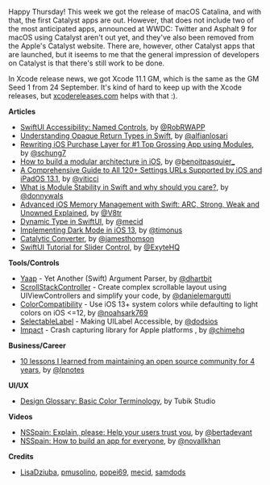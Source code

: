 Happy Thursday! This week we got the release of macOS Catalina, and with that, the first Catalyst apps are out. However, that does not include two of the most anticipated apps, announced at WWDC: Twitter and Asphalt 9 for macOS using Catalyst aren't out yet, and they've also been removed from the Apple's Catalyst website. There are, however, other Catalyst apps that are launched, but it iseems to me that the general impression of developers on Catalyst is that there's still work to be done. 

In Xcode release news, we got Xcode 11.1 GM, which is the same as the GM Seed 1 from 24 September. It's kind of hard to keep up with the Xcode releases, but [xcodereleases.com](https://xcodereleases.com/) helps with that :).

**Articles**

* [SwiftUI Accessibility: Named Controls](https://medium.com/flawless-app-stories/swiftui-accessibility-named-controls-298766c454bc), by [@RobRWAPP](https://twitter.com/RobRWAPP)
* [Understanding Opaque Return Types in Swift](https://medium.com/@alfianlosari/understanding-opaque-return-types-in-swift-9c36fb5dfa86), by [@alfianlosari](https://twitter.com/alfianlosari)
* [Rewriting iOS Purchase Layer for #1 Top Grossing App using Modules](https://medium.com/tinder-engineering/rewriting-ios-purchase-layer-for-1-top-grossing-app-using-modules-72b4b86e3917), by [@schung7](https://twitter.com/schung7)
* [How to build a modular architecture in iOS](https://benoitpasquier.com/how-build-modular-architecture-ios/), by @[benoitpasquier_](https://twitter.com/benoitpasquier_)
* [A Comprehensive Guide to All 120+ Settings URLs Supported by iOS and iPadOS 13.1](https://www.macstories.net/ios/a-comprehensive-guide-to-all-120-settings-urls-supported-by-ios-and-ipados-13-1/), by [@viticci](https://twitter.com/viticci)
* [What is Module Stability in Swift and why should you care?](https://www.donnywals.com/what-is-module-stability-in-swift-and-why-should-you-care/), by [@donnywals](https://twitter.com/donnywals)
* [Advanced iOS Memory Management with Swift: ARC, Strong, Weak and Unowned Explained](https://www.vadimbulavin.com/swift-memory-management-arc-strong-weak-and-unowned/), by [@V8tr](https://twitter.com/V8tr)
* [Dynamic Type in SwiftUI](https://mecid.github.io/2019/10/09/dynamic-type-in-swiftui/), by [@mecid](https://twitter.com/mecid)
* [Implementing Dark Mode in iOS 13](https://instagram-engineering.com/instagram-darkmode-58802b43c0f2), by [@timonus](https://twitter.com/timonus)
* [Catalytic Converter](https://tla.systems/blog/2019/10/08/catalytic-converter/), by [@jamesthomson](https://twitter.com/jamesthomson)
* [SwiftUI Tutorial for Slider Control](https://exyte.com/blog/swiftui-tutorial-slider-control), by [@ExyteHQ](https://twitter.com/exyteHQ)

**Tools/Controls**

* [Yaap](https://github.com/hartbit/Yaap) - Yet Another (Swift) Argument Parser, by [@dhartbit](https://twitter.com/dhartbit)
* [ScrollStackController](https://github.com/malcommac/ScrollStackController) - Create complex scrollable layout using UIViewControllers and simplify your code, by [@danielemargutti](https://twitter.com/danielemargutti)
* [ColorCompatibility](https://github.com/noahsark769/ColorCompatibility) - Use iOS 13+ system colors while defaulting to light colors on iOS <=12, by [@noahsark769](https://twitter.com/noahsark769)
* [SelectableLabel](https://edit.theappbusiness.com/making-uilabel-accessible-5f3d5c342df4) - Making UILabel Accessible, by [@dodsios](https://twitter.com/dodsios)
* [Impact](https://github.com/ChimeHQ/Impact) - Crash capturing library for Apple platforms , by [@chimehq](https://twitter.com/chimehq)

**Business/Career**

* [10 lessons I learned from maintaining an open source community for 4 years](https://www.twilio.com/blog/10-lessons-learned-maintaining-open-source-community), by [@lpnotes](https://twitter.com/lpnotes)

**UI/UX**

* [Design Glossary: Basic Color Terminology](https://design4users.com/basic-color-terminology/), by Tubik Studio

**Videos**

* [NSSpain: Explain, please: Help your users trust you](https://vimeo.com/362203135), by [@bertadevant](https://twitter.com/bertadevant)
* [NSSpain: How to build an app for everyone](https://vimeo.com/362163043), by [@novallkhan](https://twitter.com/novallkhan)

**Credits**

* [LisaDziuba](https://github.com/lisadziuba), [pmusolino](https://github.com/pmusolino), [popei69](https://github.com/popei69), [mecid](https://github.com/mecid), [samdods](https://github.com/samdods)
